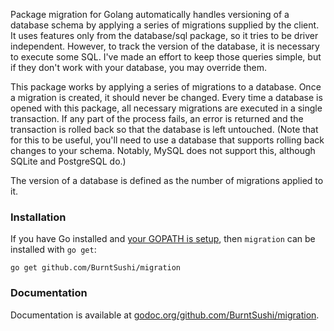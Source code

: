 Package migration for Golang automatically handles versioning of a database 
schema by applying a series of migrations supplied by the client. It uses 
features only from the database/sql package, so it tries to be driver 
independent. However, to track the version of the database, it is necessary to 
execute some SQL. I've made an effort to keep those queries simple, but if they 
don't work with your database, you may override them.

This package works by applying a series of migrations to a database. Once a 
migration is created, it should never be changed. Every time a database is 
opened with this package, all necessary migrations are executed in a single 
transaction. If any part of the process fails, an error is returned and the 
transaction is rolled back so that the database is left untouched. (Note that 
for this to be useful, you'll need to use a database that supports rolling back 
changes to your schema. Notably, MySQL does not support this, although SQLite 
and PostgreSQL do.)

The version of a database is defined as the number of migrations applied to it.


### Installation

If you have Go installed and
[your GOPATH is setup](http://golang.org/doc/code.html#GOPATH), then 
`migration` can be installed with `go get`:

    go get github.com/BurntSushi/migration


### Documentation

Documentation is available at
[godoc.org/github.com/BurntSushi/migration](http://godoc.org/github.com/BurntSushi/migration).


